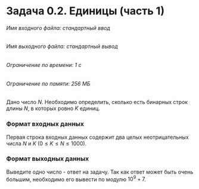 # Задача 0.2. Единицы (часть 1)    
###### Имя входного файла: стандартный ввод
###### Имя выходного файла: стандартный вывод
###### Ограничение по времени: 1 с
###### Ограничение по памяти: 256 МБ
Дано число $N$. Необходимо определить, сколько есть бинарных строк длины $N$, в которых ровно $K$ единиц.
### Формат входных данных
Первая строка входных данных содержит два целых неотрицательных числа $N$ и $K$ $(0 \le K \le N \le 1000)$.
### Формат выходных данных
Выведите одно число - ответ на задачу. Так как ответ может быть очень большим, необходимо его вывести по модулю $10^9 + 7$.
